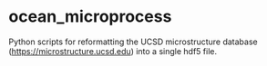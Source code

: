 # ocean_microprocess
Python scripts for reformatting the UCSD microstructure database (https://microstructure.ucsd.edu) into a single hdf5 file.
